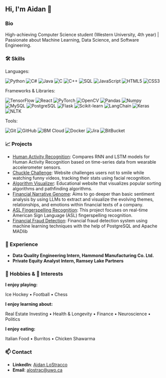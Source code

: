 ## Hi, I'm Aidan 👋

<!--
**alostracco/alostracco** is a ✨ _special_ ✨ repository because its `README.md` (this file) appears on your GitHub profile.

Here are some ideas to get you started:

- 🔭 I’m currently working on ...
- 🌱 I’m currently learning ...
- 👯 I’m looking to collaborate on ...
- 🤔 I’m looking for help with ...
- 💬 Ask me about ...
- 📫 How to reach me: ...
- 😄 Pronouns: ...
- ⚡ Fun fact: ...
-->
### Bio
High-achieving Computer Science student (Western University, 4th year) | Passionate about Machine Learning, Data Science, and Software Engineering.

### 🛠️ Skills
Languages:

![Python](https://img.shields.io/badge/-Python-3776AB?style=flat&logo=python&logoColor=white)
![C#](https://img.shields.io/badge/-C%23-239120?style=flat&logo=c-sharp&logoColor=white)
![Java](https://img.shields.io/badge/-Java-007396?style=flat&logo=java&logoColor=white)
![C](https://img.shields.io/badge/-C-A8B9CC?style=flat&logo=c&logoColor=white)
![C++](https://img.shields.io/badge/-C++-00599C?style=flat&logo=c%2B%2B&logoColor=white)
![SQL](https://img.shields.io/badge/-SQL-4479A1?style=flat&logo=postgresql&logoColor=white)
![JavaScript](https://img.shields.io/badge/-JavaScript-F7DF1E?style=flat&logo=javascript&logoColor=black)
![HTML5](https://img.shields.io/badge/-HTML5-E34F26?style=flat&logo=html5&logoColor=white)
![CSS3](https://img.shields.io/badge/-CSS3-1572B6?style=flat&logo=css3&logoColor=white)

Frameworks & Libraries:

![TensorFlow](https://img.shields.io/badge/-TensorFlow-FF6F00?style=flat&logo=tensorflow&logoColor=white)
![React](https://img.shields.io/badge/-React-61DAFB?style=flat&logo=react&logoColor=white)
![PyTorch](https://img.shields.io/badge/-PyTorch-EE4C2C?style=flat&logo=pytorch&logoColor=white)
![OpenCV](https://img.shields.io/badge/-OpenCV-5C3EE8?style=flat&logo=opencv&logoColor=white)
![Pandas](https://img.shields.io/badge/-Pandas-150458?style=flat&logo=pandas&logoColor=white)
![Numpy](https://img.shields.io/badge/-Numpy-013243?style=flat&logo=numpy&logoColor=white)
![MySQL](https://img.shields.io/badge/-MySQL-4479A1?style=flat&logo=mysql&logoColor=white)
![PostgreSQL](https://img.shields.io/badge/-PostgreSQL-336791?style=flat&logo=postgresql&logoColor=white)
![Flask](https://img.shields.io/badge/-Flask-000000?style=flat&logo=flask&logoColor=white)
![Scikit-learn](https://img.shields.io/badge/-Scikit--learn-F7931E?style=flat&logo=scikit-learn&logoColor=white)
![LangChain](https://img.shields.io/badge/-LangChain-000000?style=flat&logo=langchain&logoColor=white)
![Keras](https://img.shields.io/badge/-Keras-D00000?style=flat&logo=keras&logoColor=white)
![NLTK](https://img.shields.io/badge/-NLTK-2E8B57?style=flat&logo=nltk&logoColor=white)

Tools:

![Git](https://img.shields.io/badge/-Git-F05032?style=flat&logo=git&logoColor=white)
![GitHub](https://img.shields.io/badge/-GitHub-181717?style=flat&logo=github&logoColor=white)
![IBM Cloud](https://img.shields.io/badge/-IBM%20Cloud-1261FE?style=flat&logo=ibm-cloud&logoColor=white)
![Docker](https://img.shields.io/badge/-Docker-2496ED?style=flat&logo=docker&logoColor=white)
![Jira](https://img.shields.io/badge/-Jira-0052CC?style=flat&logo=jira&logoColor=white)
![BitBucket](https://img.shields.io/badge/-BitBucket-0052CC?style=flat&logo=bitbucket&logoColor=white)

### 📈 Projects
- [Human Activity Recognition](https://github.com/alostracco/Human-Activity-Recognition): Compares RNN and LSTM models for Human Activity Recognition based on time-series data from wearable accelerometer sensors.
- [Chuckle Challenge](https://github.com/alostracco/Chuckle-Challenge): Website challenges users not to smile while watching funny videos, tracking their stats using facial recognition.
- [Algorithm Visualizer](https://github.com/alostracco/Algorithm-Visualizer): Educational website that visualizes popular sorting algorithms and pathfinding algorithms.
- [Financial Narrative Genome](https://github.com/alostracco/Financial-Narrative-Genome): Aims to go deeper than basic sentiment analysis by using LLMs to extract and visualize the evolving themes, relationships, and emotions within financial texts of a company.
- [ASL Fingerspelling Recognition](https://github.com/alostracco/ASL-Fingerspelling-Recognition): This project focuses on real-time American Sign Language (ASL) fingerspelling recognition.
- [Financial Fraud Detection](https://github.com/alostracco/Financial-Fraud-Detection): Financial fraud detection system using machine learning techniques with the help of PostgreSQL and Apache MADlib

### 💼 Experience
- **Data Quality Engineering Intern, Hammond Manufacturing Co. Ltd.**
- **Private Equity Analyst Intern, Ramsey Lake Partners**

### 🏈 Hobbies & 📖 Interests
**I enjoy playing:**

Ice Hockey
• Football
• Chess

**I enjoy learning about:**

Real Estate Investing
• Health & Longevity
• Finance
• Neuroscience
• Politics

**I enjoy eating:**

Italian Food
• Burritos 
• Chicken Shawarma

### 📫 Contact
- **LinkedIn**: [Aidan LoStracco](https://www.linkedin.com/in/aidan-lostracco-1b815a222/)
- **Email**: alostrac@uwo.ca
